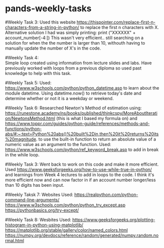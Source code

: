 # pands-weekly-tasks

#Weekly Task 3: 
Used this website https://thispointer.com/replace-first-n-characters-from-a-string-in-python/ to replace the first n characters with X. Alternative solution I had was simply printing: 
print ("XXXXXX" + account_number[-4:]) 
This wasn't very efficient.. still searching on a solution for when the the number is larger than 10, withouth having to manually update the number of X's in the code. 

#Weekly Task 4:  
Simple loop created using information from lecture slides and labs. Have previously worked with loops from a previous diploma so used past knowledge to help with this task. 

#Weekly Task 5: 
Used: https://www.w3schools.com/python/python_datetime.asp to learn about the module datetime. Using datetime.now() to retrieve today's date and determine whether or not it is a weekday or weekend. 

#Weekly Task 6: 
Researched Newton's Method of estimation using: https://runestone.academy/ns/books/published/thinkcspy/MoreAboutIteration/NewtonsMethod.html (this is what I based my formula on) and https://www.toppr.com/guides/python-guide/references/methods-and-functions/python-abs/#:~:text=Python%20abs()%20built%2Din,then%20it%20returns%20its%20magnitude. to use the built-in function to return an absolute value of a numeric value as an argument to the function. Used: https://www.w3schools.com/python/ref_keyword_break.asp to add in break in the while loop. 

#Weekly Task 3: Went back to work on this code and make it more efficient. Used https://www.geeksforgeeks.org/how-to-use-while-true-in-python/ and learnings from Week 4 lectures to add in loops to the code. I think it's more efficient now and can now factor in if an account number longer/less than 10 digits has been input. 

#Weekly Taksk 7: 
Websites Used: 
https://realpython.com/python-command-line-arguments/ 
https://www.w3schools.com/python/python_try_except.asp
https://pythonbasics.org/try-except/

#Weekly Task 8: 
Wesbites Used:
https://www.geeksforgeeks.org/plotting-histogram-in-python-using-matplotlib/ 
https://matplotlib.org/stable/gallery/color/named_colors.html 
https://numpy.org/devdocs/reference/random/generated/numpy.random.normal.html 